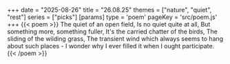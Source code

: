 +++
date = "2025-08-26"
title = "26.08.25"
themes = ["nature", "quiet", "rest"]
series = ["picks"]
[params]
  type = 'poem'
  pageKey = 'src/poem.js'
+++
{{< poem >}}
The quiet of an open field,
Is no quiet quite at all,
But something more, something fuller,
It's the carried chatter of the birds,
The sliding of the wilding grass,
The transient wind which always seems to hang about such places -
I wonder why I ever filled it when I ought participate.
{{< /poem >}}